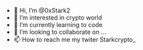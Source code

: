 - 👋 Hi, I’m @0xStark2
- 👀 I’m interested in crypto world
- 🌱 I’m currently learning to code  
- 💞️ I’m looking to collaborate on ...  
- 📫 How to reach me my twiter Starkcrypto_

<!---
0xStark2/0xStark2 is a ✨ special ✨ repository because its `README.md` (this file) appears on your GitHub profile.
You can click the Preview link to take a look at your changes.
--->
